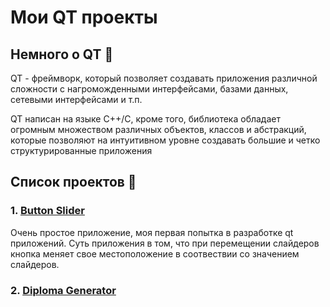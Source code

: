 # Мои QT проекты #

## Немного о QT :leaves: ##

QT - фреймворк, который позволяет создавать приложения различной сложности с нагроможденными интерфейсами, базами данных, сетевыми интерфейсами и т.п. 

QT написан на языке С++/C, кроме того, библиотека обладает огромным множеством различных объектов, классов и абстракций, которые позволяют на интуитивном уровне создавать большие и четко структурированные приложения

## Список проектов :memo: ##

### 1. [Button Slider](/1/) ###

Очень простое приложение, моя первая попытка в разработке qt приложений. Суть приложения в том, что при перемещении слайдеров кнопка меняет свое местоположение в соотвествии со значением слайдеров.

### 2. [Diploma Generator](/2.DiplomaGenerator/) ###
